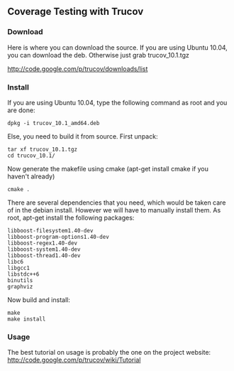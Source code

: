 ## Coverage Testing with Trucov ##

### Download ###
Here is where you can download the source. If you are using Ubuntu 10.04, you can download the deb. Otherwise just grab trucov\_10.1.tgz

http://code.google.com/p/trucov/downloads/list


### Install ###
If you are using Ubuntu 10.04, type the following command as root and you are done:
```
dpkg -i trucov_10.1_amd64.deb
```

Else, you need to build it from source. First unpack:
```
tar xf trucov_10.1.tgz
cd trucov_10.1/
```

Now generate the makefile using cmake (apt-get install cmake if you haven't already)
```
cmake .
```

There are several dependencies that you need, which would be taken care of in the debian install. However we will have to manually install them. As root, apt-get install the following packages:
```
libboost-filesystem1.40-dev
libboost-program-options1.40-dev
libboost-regex1.40-dev
libboost-system1.40-dev
libboost-thread1.40-dev
libc6
libgcc1
libstdc++6
binutils
graphviz

```

Now build and install:
```
make
make install
```

### Usage ###
The best tutorial on usage is probably the one on the project website:
http://code.google.com/p/trucov/wiki/Tutorial